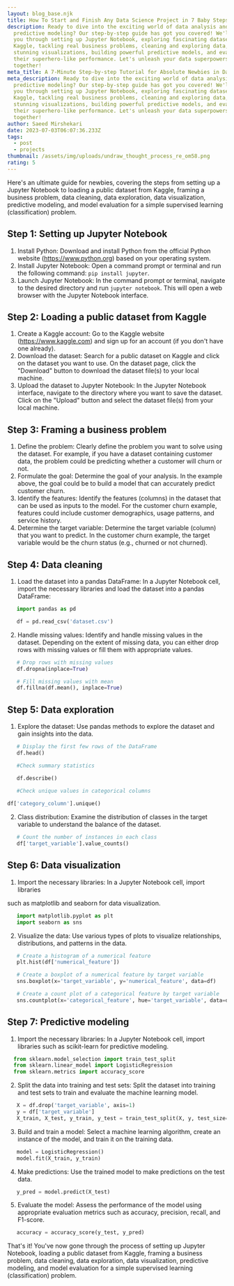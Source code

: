 ```yaml
---
layout: blog_base.njk
title: How To Start and Finish Any Data Science Project in 7 Baby Steps
description: Ready to dive into the exciting world of data analysis and
  predictive modeling? Our step-by-step guide has got you covered! We'll walk
  you through setting up Jupyter Notebook, exploring fascinating datasets on
  Kaggle, tackling real business problems, cleaning and exploring data, creating
  stunning visualizations, building powerful predictive models, and evaluating
  their superhero-like performance. Let's unleash your data superpowers
  together!
meta_title: A 7-Minute Step-by-step Tutorial for Absolute Newbies in Data Science
meta_description: Ready to dive into the exciting world of data analysis and
  predictive modeling? Our step-by-step guide has got you covered! We'll walk
  you through setting up Jupyter Notebook, exploring fascinating datasets on
  Kaggle, tackling real business problems, cleaning and exploring data, creating
  stunning visualizations, building powerful predictive models, and evaluating
  their superhero-like performance. Let's unleash your data superpowers
  together!
author: Saeed Mirshekari
date: 2023-07-03T06:07:36.233Z
tags:
  - post
  - projects
thumbnail: /assets/img/uploads/undraw_thought_process_re_om58.png
rating: 5
---
```



Here's an ultimate guide for newbies, covering the steps from setting up a Jupyter Notebook to loading a public dataset from Kaggle, framing a business problem, data cleaning, data exploration, data visualization, predictive modeling, and model evaluation for a simple supervised learning (classification) problem.


<h2>Step 1: Setting up Jupyter Notebook</h2>

1. Install Python: Download and install Python from the official Python website (https://www.python.org) based on your operating system.
2. Install Jupyter Notebook: Open a command prompt or terminal and run the following command: `pip install jupyter`.
3. Launch Jupyter Notebook: In the command prompt or terminal, navigate to the desired directory and run `jupyter notebook`. This will open a web browser with the Jupyter Notebook interface.


<h2>Step 2: Loading a public dataset from Kaggle</h2>

1. Create a Kaggle account: Go to the Kaggle website (https://www.kaggle.com) and sign up for an account (if you don't have one already).
2. Download the dataset: Search for a public dataset on Kaggle and click on the dataset you want to use. On the dataset page, click the "Download" button to download the dataset file(s) to your local machine.
3. Upload the dataset to Jupyter Notebook: In the Jupyter Notebook interface, navigate to the directory where you want to save the dataset. Click on the "Upload" button and select the dataset file(s) from your local machine.


<h2>Step 3: Framing a business problem</h2>

1. Define the problem: Clearly define the problem you want to solve using the dataset. For example, if you have a dataset containing customer data, the problem could be predicting whether a customer will churn or not.
2. Formulate the goal: Determine the goal of your analysis. In the example above, the goal could be to build a model that can accurately predict customer churn.
3. Identify the features: Identify the features (columns) in the dataset that can be used as inputs to the model. For the customer churn example, features could include customer demographics, usage patterns, and service history.
4. Determine the target variable: Determine the target variable (column) that you want to predict. In the customer churn example, the target variable would be the churn status (e.g., churned or not churned).


<h2>Step 4: Data cleaning</h2>

1. Load the dataset into a pandas DataFrame: In a Jupyter Notebook cell, import the necessary libraries and load the dataset into a pandas DataFrame:
   
```python
   import pandas as pd

   df = pd.read_csv('dataset.csv')
   ```

2. Handle missing values: Identify and handle missing values in the dataset. Depending on the extent of missing data, you can either drop rows with missing values or fill them with appropriate values.
   
```python
   # Drop rows with missing values
   df.dropna(inplace=True)

   # Fill missing values with mean
   df.fillna(df.mean(), inplace=True)
   ```


<h2>Step 5: Data exploration</h2>

1. Explore the dataset: Use pandas methods to explore the dataset and gain insights into the data.
   
```python
   # Display the first few rows of the DataFrame
   df.head()

   #Check summary statistics

   df.describe()

   #Check unique values in categorical columns
   
df['category_column'].unique()
   ```

2. Class distribution: Examine the distribution of classes in the target variable to understand the balance of the dataset.
   
```python
   # Count the number of instances in each class
   df['target_variable'].value_counts()
   ```


<h2>Step 6: Data visualization</h2>

1. Import the necessary libraries: In a Jupyter Notebook cell, import libraries

 such as matplotlib and seaborn for data visualization.

   
```python
   import matplotlib.pyplot as plt
   import seaborn as sns
   ```

2. Visualize the data: Use various types of plots to visualize relationships, distributions, and patterns in the data.
   
```python
   # Create a histogram of a numerical feature
   plt.hist(df['numerical_feature'])

   # Create a boxplot of a numerical feature by target variable
   sns.boxplot(x='target_variable', y='numerical_feature', data=df)

   # Create a count plot of a categorical feature by target variable
   sns.countplot(x='categorical_feature', hue='target_variable', data=df)
   ```



<h2>Step 7: Predictive modeling</h2>

1. Import the necessary libraries: In a Jupyter Notebook cell, import libraries such as scikit-learn for predictive modeling.
  
 ```python
   from sklearn.model_selection import train_test_split
   from sklearn.linear_model import LogisticRegression
   from sklearn.metrics import accuracy_score
   ```

2. Split the data into training and test sets: Split the dataset into training and test sets to train and evaluate the machine learning model.
   
```python
   X = df.drop('target_variable', axis=1)
   y = df['target_variable']
   X_train, X_test, y_train, y_test = train_test_split(X, y, test_size=0.2, random_state=42)
   ```

3. Build and train a model: Select a machine learning algorithm, create an instance of the model, and train it on the training data.
   
```python
   model = LogisticRegression()
   model.fit(X_train, y_train)
   ```

4. Make predictions: Use the trained model to make predictions on the test data.

   
```python
   y_pred = model.predict(X_test)
   ```
5. Evaluate the model: Assess the performance of the model using appropriate evaluation metrics such as accuracy, precision, recall, and F1-score.

   
```python
   accuracy = accuracy_score(y_test, y_pred)
   ```
   
That's it! You've now gone through the process of setting up Jupyter Notebook, loading a public dataset from Kaggle, framing a business problem, data cleaning, data exploration, data visualization, predictive modeling, and model evaluation for a simple supervised learning (classification) problem.